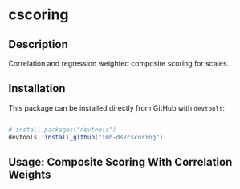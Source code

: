 # cscoring

## Description

Correlation and regression weighted composite scoring for scales.


## Installation

This package can be installed directly from GitHub with `devtools`:

```r

# install.packages("devtools")
devtools::install_github("imh-ds/cscoring")

```


## Usage: Composite Scoring With Correlation Weights

